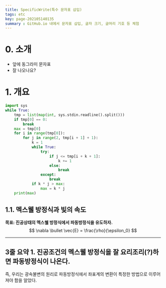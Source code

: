 ```yaml
---
title: SpecificWrite(특수 문자표 삽입)
tags: etc
key: page-202105140135
summary : GitHub.io 내에서 문자표 삽입, 글자 크기, 글머리 기호 등 체험
---
```


# 0. 소개
 - 앞에 동그라미 문자표
 - 잘 나오나요?

# 1. 개요
``` python
import sys
while True:
    tmp = list(map(int, sys.stdin.readline().split()))
    if tmp[0] == 0:
        break
    max = tmp[0]
    for i in range(tmp[0]):
        for j in range(2, tmp[i + 1] + 1):
            k = 1
            while True:
                try:
                    if j <= tmp[i + k + 1]:
                        k += 1
                    else:
                        break
                except:
                    break
            if k * j > max:
                max = k * j
    print(max)
```

## 1.1. 멕스웰 방정식과 빛의 속도
**목표: 진공상태의 멕스웰 방정식에서 파동방정식을 유도하자.**
$$
\nabla \bullet \vec{E} = \frac{\rho}{\epsilon_0}
$$

---
**3줄 요약**
**1. 진공조건의 멕스웰 방정식을 잘 요리조리(?)하면 파동방정식이 나온다.**
---
즉, 우리는 광속불변의 원리로 파동방정식에서 좌표계의 변환이 특정한 방법으로 이루어져야 함을 알았다.
